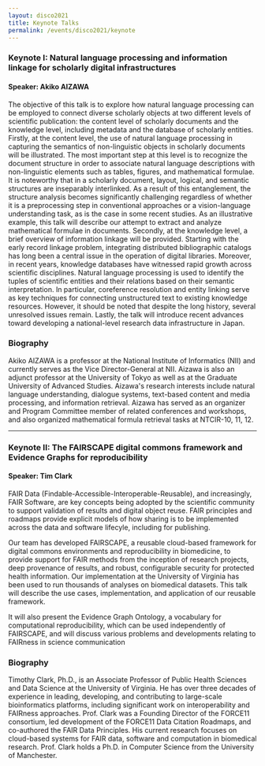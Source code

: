 ```yaml
---
layout: disco2021
title: Keynote Talks
permalink: /events/disco2021/keynote
---
```

### Keynote I: Natural language processing and information linkage for scholarly digital infrastructures
#### Speaker: Akiko AIZAWA

The objective of this talk is to explore how natural language processing can be employed to connect diverse scholarly objects at two different levels of scientific publication: the content level of scholarly documents and the knowledge level, including metadata and the database of scholarly entities. Firstly, at the content level, the use of natural language processing in capturing the semantics of non-linguistic objects in scholarly documents will be illustrated. The most important step at this level is to recognize the document structure in order to associate natural language descriptions with non-linguistic elements such as tables, figures, and mathematical formulae. It is noteworthy that in a scholarly document, layout, logical, and semantic structures are inseparably interlinked. As a result of this entanglement, the structure analysis becomes significantly challenging regardless of whether it is a preprocessing step in conventional approaches or a vision-language understanding task, as is the case in some recent studies. As an illustrative example, this talk will describe our attempt to extract and analyze mathematical formulae in documents. Secondly, at the knowledge level, a brief overview of information linkage will be provided. Starting with the early record linkage problem, integrating distributed bibliographic catalogs has long been a central issue in the operation of digital libraries. Moreover, in recent years, knowledge databases have witnessed rapid growth across scientific disciplines. Natural language processing is used to identify the tuples of scientific entities and their relations based on their semantic interpretation. In particular, coreference resolution and entity linking serve as key techniques for connecting unstructured text to existing knowledge resources. However, it should be noted that despite the long history, several unresolved issues remain. Lastly, the talk will introduce recent advances toward developing a national-level research data infrastructure in Japan.

### Biography

Akiko AIZAWA is a professor at the National Institute of Informatics (NII) and currently serves as the Vice Director-General at NII. Aizawa is also an adjunct professor at the University of Tokyo as well as at the Graduate University of Advanced Studies. Aizawa's research interests include natural language understanding, dialogue systems, text-based content and media processing, and information retrieval. Aizawa has served as an organizer and Program Committee member of related conferences and workshops, and also organized mathematical formula retrieval tasks at NTCIR-10, 11, 12.

---
### Keynote II: The FAIRSCAPE digital commons framework and Evidence Graphs for reproducibility
#### Speaker: Tim Clark

FAIR Data (Findable-Accessible-Interoperable-Reusable), and increasingly, FAIR Software, are key concepts being adopted by the scientific community to support validation of results and digital object reuse. FAIR principles and roadmaps provide explicit models of how sharing is to be implemented across the data and software lifecyle, including for publishing.    

Our team has developed FAIRSCAPE, a reusable cloud-based framework for digital commons environments and reproducibility in biomedicine, to provide support for FAIR methods from the inception of research projects, deep provenance of results, and robust, configurable security for protected health information. Our implementation at the University of Virginia has been used to run thousands of analyses on biomedical datasets. This talk will describe the use cases, implementation, and application of our reusable framework.  

It will also present the Evidence Graph Ontology, a vocabulary for computational reproducibility, which can be used independently of FAIRSCAPE, and will discuss various problems and developments relating to FAIRness in science communication

### Biography
Timothy Clark, Ph.D., is an Associate Professor of Public Health Sciences and Data Science at the University of Virginia.  He  has over three decades of experience in leading, developing, and contributing to large-scale bioinformatics platforms, including significant work on interoperability and FAIRness approaches. Prof. Clark was a Founding Director of the FORCE11 consortium, led development of the FORCE11 Data Citation Roadmaps, and co-authored the FAIR Data Principles. His current research focuses on cloud-based systems for FAIR data, software and computation in biomedical research. Prof. Clark holds a Ph.D. in Computer Science from the University of Manchester. 
